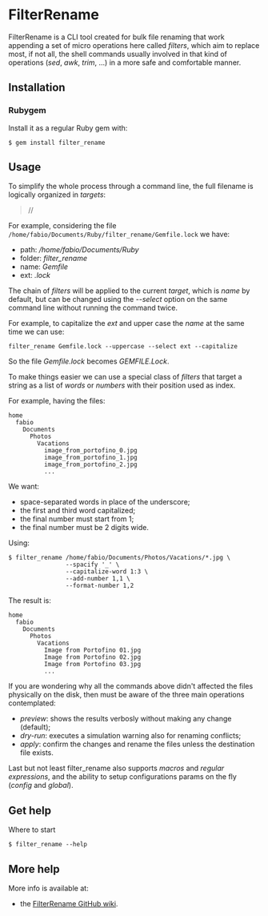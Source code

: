 # FilterRename

FilterRename is a CLI tool created for bulk file renaming that work appending a set of micro
operations here called *filters*, which aim to replace most, if not all, the shell commands
usually involved in that kind of operations (*sed*, *awk*, *trim*, ...) in a more safe and
comfortable manner.

## Installation

### Rubygem

Install it as a regular Ruby gem with:
```shell
$ gem install filter_rename
```

## Usage

To simplify the whole process through a command line, the full filename is logically organized
in *targets*:

> <path>/<folder>/<name><ext>

For example, considering the file `/home/fabio/Documents/Ruby/filter_rename/Gemfile.lock` we have:

- path: */home/fabio/Documents/Ruby*
- folder: *filter_rename*
- name: *Gemfile*
- ext: *.lock*

The chain of *filters* will be applied to the current *target*, which is *name* by default, but can
be changed using the *--select* option on the same command line without running the command twice.

For example, to capitalize the *ext* and upper case the *name* at the same time we can use:
```shell
filter_rename Gemfile.lock --uppercase --select ext --capitalize
```

So the file *Gemfile.lock* becomes *GEMFILE.Lock*.

To make things easier we can use a special class of *filters* that target a string as a list of *words*
or *numbers* with their position used as index.

For example, having the files:

    home
      fabio
        Documents
          Photos
            Vacations
              image_from_portofino_0.jpg
              image_from_portofino_1.jpg
              image_from_portofino_2.jpg
              ...

We want:
- space-separated words in place of the underscore;
- the first and third word capitalized;
- the final number must start from 1;
- the final number must be 2 digits wide.

Using:
```shell
$ filter_rename /home/fabio/Documents/Photos/Vacations/*.jpg \
                --spacify '_' \
                --capitalize-word 1:3 \
                --add-number 1,1 \
                --format-number 1,2
```

The result is:

    home
      fabio
        Documents
          Photos
            Vacations
              Image from Portofino 01.jpg
              Image from Portofino 02.jpg
              Image from Portofino 03.jpg
              ...

If you are wondering why all the commands above didn't affected the files physically on the disk,
then must be aware of the three main operations contemplated:
- *preview*: shows the results verbosly without making any change (default);
- *dry-run*: executes a simulation warning also for renaming conflicts;
- *apply*: confirm the changes and rename the files unless the destination file exists.

Last but not least filter_rename also supports *macros* and *regular expressions*, and the ability to
setup configurations params on the fly (*config* and *global*).

## Get help

Where to start
```shell
$ filter_rename --help
```

## More help

More info is available at:
- the [FilterRename GitHub wiki][filter_rename_wiki].


[filter_rename_wiki]: https://github.com/fabiomux/filter_rename/wiki "FilterRename wiki page on GitHub"
